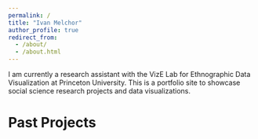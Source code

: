 ```yaml
---
permalink: /
title: "Ivan Melchor"
author_profile: true
redirect_from: 
  - /about/
  - /about.html
---
```


I am currently a research assistant with the VizE Lab for Ethnographic Data Visualization at Princeton University. This is a portfolio site to showcase social science research projects and data visualizations. 

Past Projects
======

